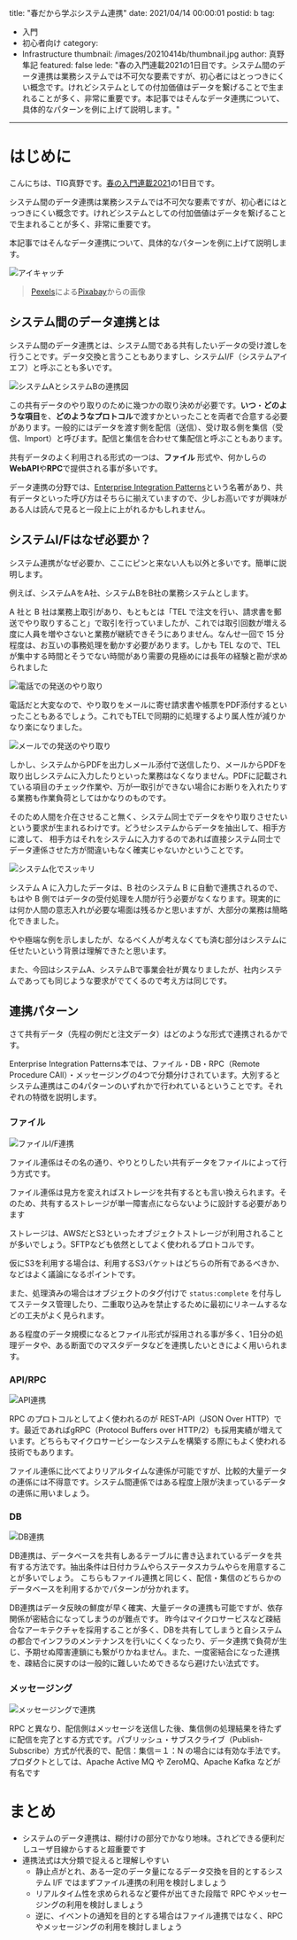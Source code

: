 title: "春だから学ぶシステム連携"
date: 2021/04/14 00:00:01
postid: b
tag:
  - 入門
  - 初心者向け
category:
  - Infrastructure
thumbnail: /images/20210414b/thumbnail.jpg
author: 真野隼記
featured: false
lede: "春の入門連載2021の1日目です。システム間のデータ連携は業務システムでは不可欠な要素ですが、初心者にはとっつきにくい概念です。けれどシステムとしての付加価値はデータを繋げることで生まれることが多く、非常に重要です。本記事ではそんなデータ連携について、具体的なパターンを例に上げて説明します。"
---
# はじめに

こんにちは、TIG真野です。[春の入門連載2021](/articles/20210414a/)の1日目です。

システム間のデータ連携は業務システムでは不可欠な要素ですが、初心者にはとっつきにくい概念です。けれどシステムとしての付加価値はデータを繋げることで生まれることが多く、非常に重要です。

本記事ではそんなデータ連携について、具体的なパターンを例に上げて説明します。

<img src="/images/20210414b/flamingos-1835649_1280.jpg" alt="アイキャッチ" loading="lazy">


> <a href="https://pixabay.com/ja/users/pexels-2286921/?utm_source=link-attribution&amp;utm_medium=referral&amp;utm_campaign=image&amp;utm_content=1835649">Pexels</a>による<a href="https://pixabay.com/ja/?utm_source=link-attribution&amp;utm_medium=referral&amp;utm_campaign=image&amp;utm_content=1835649">Pixabay</a>からの画像

## システム間のデータ連携とは

システム間のデータ連携とは、システム間である共有したいデータの受け渡しを行うことです。データ交換と言うこともありますし、システムI/F（システムアイエフ）と呼ぶことも多いです。

<img src="/images/20210414b/image.png" alt="システムAとシステムBの連携図" loading="lazy">

この共有データのやり取りのために幾つかの取り決めが必要です。**いつ**・**どのような項目**を、**どのようなプロトコル**で渡すかといったことを両者で合意する必要があります。一般的にはデータを渡す側を配信（送信）、受け取る側を集信（受信、Import）と呼びます。配信と集信を合わせて集配信と呼ぶこともあります。

共有データのよく利用される形式の一つは、**ファイル** 形式や、何かしらの**WebAPI**や**RPC**で提供される事が多いです。

データ連携の分野では、[Enterprise Integration Patterns](https://www.amazon.co.jp/Enterprise-Integration-Patterns-Designing-Addison-Wesley/dp/0321200683)という名著があり、共有データといった呼び方はそちらに揃えていますので、少しお高いですが興味がある人は読んで見ると一段上に上がれるかもしれません。

## システムI/Fはなぜ必要か？

システム連携がなぜ必要か、ここにピンと来ない人も以外と多いです。簡単に説明します。

例えば、システムAをA社、システムBをB社の業務システムとします。

A 社と B 社は業務上取引があり、もともとは「TEL で注文を行い、請求書を郵送でやり取りすること」で取引を行っていましたが、これでは取引回数が増える度に人員を増やさないと業務が継続できそうにありません。なんせ一回で 15 分程度は、お互いの事務処理を動かす必要があります。しかも TEL なので、TEL が集中する時間とそうでない時間があり需要の見極めには長年の経験と勘が求められました

<img src="/images/20210414b/image_2.png" alt="電話での発送のやり取り" loading="lazy">

電話だと大変なので、やり取りをメールに寄せ請求書や帳票をPDF添付するといったこともあるでしょう。これでもTELで同期的に処理するより属人性が減りかなり楽になりました。

<img src="/images/20210414b/image_3.png" alt="メールでの発送のやり取り" loading="lazy">

しかし、システムからPDFを出力しメール添付で送信したり、メールからPDFを取り出しシステムに入力したりといった業務はなくなりません。PDFに記載されている項目のチェック作業や、万が一取引ができない場合にお断りを入れたりする業務も作業負荷としてはかなりのものです。


そのため人間を介在させること無く、システム同士でデータをやり取りさせたいという要求が生まれるわけです。どうせシステムからデータを抽出して、相手方に渡して、
相手方はそれをシステムに入力するのであれば直接システム同士でデータ連係させた方が間違いもなく確実じゃないかということです。

<img src="/images/20210414b/image_4.png" alt="システム化でスッキリ" loading="lazy">

システム A に入力したデータは、B 社のシステム B に自動で連携されるので、もはや B 側ではデータの受付処理を人間が行う必要がなくなります。現実的には何か人間の意志入れが必要な場面は残るかと思いますが、大部分の業務は簡略化できました。

やや極端な例を示しましたが、なるべく人が考えなくても済む部分はシステムに任せたいという背景は理解できたと思います。

また、今回はシステムA、システムBで事業会社が異なりましたが、社内システムであっても同じような要求がでてくるので考え方は同じです。


## 連携パターン

さて共有データ（先程の例だと注文データ）はどのような形式で連携されるかです。

Enterprise Integration Patterns本では、ファイル・DB・RPC（Remote Procedure CAll）・メッセージングの4つで分類分けされています。大別するとシステム連携はこの4パターンのいずれかで行われているということです。それぞれの特徴を説明します。

### ファイル

<img src="/images/20210414b/image_5.png" alt="ファイルI/F連携" loading="lazy">

ファイル連係はその名の通り、やりとりしたい共有データをファイルによって行う方式です。

ファイル連係は見方を変えればストレージを共有するとも言い換えられます。そのため、共有するストレージが単一障害点にならないように設計する必要があります

ストレージは、AWSだとS3といったオブジェクトストレージが利用されることが多いでしょう。SFTPなども依然としてよく使われるプロトコルです。

仮にS3を利用する場合は、利用するS3バケットはどちらの所有であるべきか、などはよく議論になるポイントです。

また、処理済みの場合はオブジェクトのタグ付けで `status:complete` を付与してステータス管理したり、二重取り込みを禁止するために最初にリネームするなどの工夫がよく見られます。

ある程度のデータ規模になるとファイル形式が採用される事が多く、1日分の処理データや、ある断面でのマスタデータなどを連携したいときによく用いられます。

### API/RPC

<img src="/images/20210414b/image_6.png" alt="API連携" loading="lazy">

RPC のプロトコルとしてよく使われるのが REST-API（JSON Over HTTP）です。最近であればgRPC（Protocol Buffers over HTTP/2）も採用実績が増えています。どちらもマイクロサービシーなシステムを構築する際にもよく使われる技術でもあります。

ファイル連係に比べてよりリアルタイムな連係が可能ですが、比較的大量データの連係には不得意です。システム間連係ではある程度上限が決まっているデータの連係に用いましょう。

### DB

<img src="/images/20210414b/image_7.png" alt="DB連携" loading="lazy">


DB連携は、データベースを共有しあるテーブルに書き込まれているデータを共有する方法です。抽出条件は日付カラムやらステータスカラムやらを用意することが多いでしょう。
こちらもファイル連携と同じく、配信・集信のどちらかのデータベースを利用するかでパターンが分かれます。

DB連携はデータ反映の鮮度が早く確実、大量データの連携も可能ですが、依存関係が密結合になってしまうのが難点です。
昨今はマイクロサービスなど疎結合なアーキテクチャを採用することが多く、DBを共有してしまうと自システムの都合でインフラのメンテナンスを行いにくくなったり、データ連携で負荷が生じ、予期せぬ障害連鎖にも繋がりかねません。また、一度密結合になった連携を、疎結合に戻すのは一般的に難しいためできるなら避けたい法式です。


### メッセージング

<img src="/images/20210414b/image_8.png" alt="メッセージングで連携" loading="lazy">

RPC と異なり、配信側はメッセージを送信した後、集信側の処理結果を待たずに配信を完了とする方式です。パブリッシュ・サブスクライブ（Publish-Subscribe）方式が代表的で、配信：集信＝１：N の場合には有効な手法です。プロダクトとしては、Apache Active MQ や ZeroMQ、Apache Kafka などが有名です

# まとめ

* システムのデータ連携は、糊付けの部分でかなり地味。されどできる便利だしユーザ目線からすると超重要です
* 連携法式は大分類で捉えると理解しやすい
    * 静止点がとれ、ある一定のデータ量になるデータ交換を目的とするシステム I/F ではまずファイル連携の利用を検討しましょう
    * リアルタイム性を求められるなど要件が出てきた段階で RPC やメッセージングの利用を検討しましょう
    * 逆に、イベントの通知を目的とする場合はファイル連携ではなく、RPC やメッセージングの利用を検討しましょう

